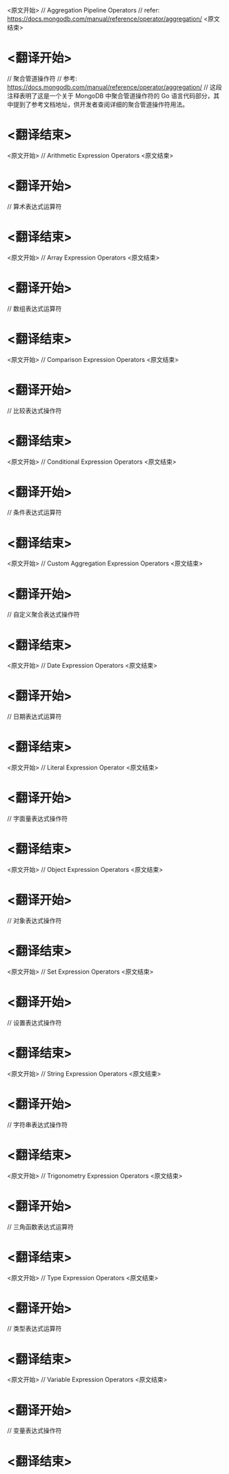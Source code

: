 
<原文开始>
// Aggregation Pipeline Operators
// refer: https://docs.mongodb.com/manual/reference/operator/aggregation/
<原文结束>

# <翻译开始>
// 聚合管道操作符
// 参考: https://docs.mongodb.com/manual/reference/operator/aggregation/
// 这段注释表明了这是一个关于 MongoDB 中聚合管道操作符的 Go 语言代码部分，其中提到了参考文档地址，供开发者查阅详细的聚合管道操作符用法。
# <翻译结束>


<原文开始>
// Arithmetic Expression Operators
<原文结束>

# <翻译开始>
// 算术表达式运算符
# <翻译结束>


<原文开始>
// Array Expression Operators
<原文结束>

# <翻译开始>
// 数组表达式运算符
# <翻译结束>


<原文开始>
// Comparison Expression Operators
<原文结束>

# <翻译开始>
// 比较表达式操作符
# <翻译结束>


<原文开始>
// Conditional Expression Operators
<原文结束>

# <翻译开始>
// 条件表达式运算符
# <翻译结束>


<原文开始>
// Custom Aggregation Expression Operators
<原文结束>

# <翻译开始>
// 自定义聚合表达式操作符
# <翻译结束>


<原文开始>
// Date Expression Operators
<原文结束>

# <翻译开始>
// 日期表达式运算符
# <翻译结束>


<原文开始>
// Literal Expression Operator
<原文结束>

# <翻译开始>
// 字面量表达式操作符
# <翻译结束>


<原文开始>
// Object Expression Operators
<原文结束>

# <翻译开始>
// 对象表达式操作符
# <翻译结束>


<原文开始>
// Set Expression Operators
<原文结束>

# <翻译开始>
// 设置表达式操作符
# <翻译结束>


<原文开始>
// String Expression Operators
<原文结束>

# <翻译开始>
// 字符串表达式操作符
# <翻译结束>


<原文开始>
// Trigonometry Expression Operators
<原文结束>

# <翻译开始>
// 三角函数表达式运算符
# <翻译结束>


<原文开始>
// Type Expression Operators
<原文结束>

# <翻译开始>
// 类型表达式运算符
# <翻译结束>


<原文开始>
// Variable Expression Operators
<原文结束>

# <翻译开始>
// 变量表达式操作符
# <翻译结束>

